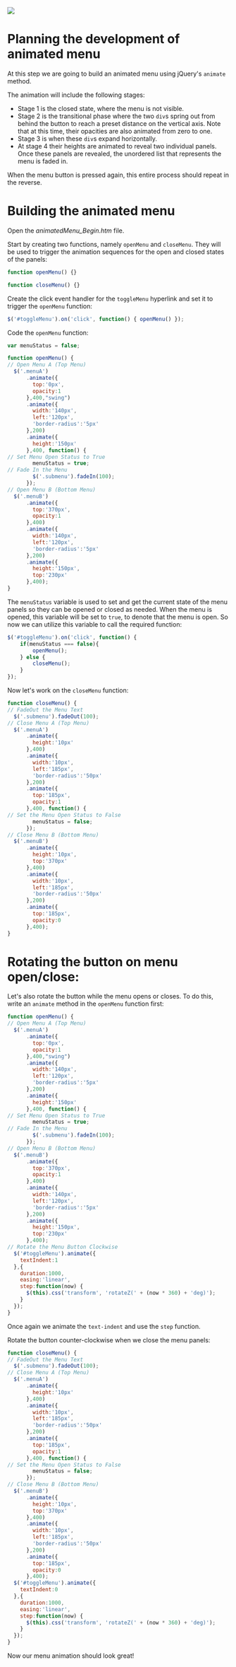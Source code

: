 ![](headers/Sachin_Lesson_2.5.jpg)
# Planning the development of animated menu

At this step we are going to build an animated menu using jQuery's `animate` method.

The animation will include the following stages:

* Stage 1 is the closed state, where the menu is not visible.
* Stage 2 is the transitional phase where the two `div`s spring out from behind the button to reach a preset distance on the vertical axis. Note that at this time, their opacities are also animated from zero to one.
* Stage 3 is when these `div`s expand horizontally.
* At stage 4 their heights are animated to reveal two individual panels. Once these panels are revealed, the unordered list that represents the menu is faded in.

When the menu button is pressed again, this entire process should repeat in the reverse.

# Building the animated menu

Open the *animatedMenu_Begin.htm* file.

Start by creating two functions, namely `openMenu` and `closeMenu`. They will be used to trigger the animation sequences for the open and closed states of the panels:

```js
function openMenu() {}

function closeMenu() {}
```

Create the click event handler for the `toggleMenu` hyperlink and set it to trigger the `openMenu` function:

```js
$('#toggleMenu').on('click', function() { openMenu() });
```

Code the `openMenu` function:

```js
var menuStatus = false;

function openMenu() {
// Open Menu A (Top Menu)
  $('.menuA')
      .animate({
        top:'0px',
        opacity:1
      },400,"swing")
      .animate({
        width:'140px',
        left:'120px',
        'border-radius':'5px'
      },200)
      .animate({
        height:'150px'
      },400, function() {
// Set Menu Open Status to True
        menuStatus = true;
// Fade In the Menu
        $('.submenu').fadeIn(100);
      });
// Open Menu B (Bottom Menu)
  $('.menuB')
      .animate({
        top:'370px',
        opacity:1
      },400)
      .animate({
        width:'140px',
        left:'120px',
        'border-radius':'5px'
      },200)
      .animate({
        height:'150px',
        top:'230px'
      },400);
}
```

The `menuStatus` variable is used to set and get the current state of the menu panels so they can be opened or closed as needed. When the menu is opened, this variable will be set to `true`, to denote that the menu is open. So now we can utilize this variable to call the required function:

```js
$('#toggleMenu').on('click', function() {
	if(menuStatus === false){
		openMenu();
	} else {
		closeMenu();
	}
});
```

Now let's work on the `closeMenu` function:

```js
function closeMenu() {
// FadeOut the Menu Text
  $('.submenu').fadeOut(100);
// Close Menu A (Top Menu)
  $('.menuA')
      .animate({
        height:'10px'
      },400)
      .animate({
        width:'10px',
        left:'185px',
        'border-radius':'50px'
      },200)
      .animate({
        top:'185px',
        opacity:1
      },400, function() {
// Set the Menu Open Status to False
        menuStatus = false;
      });
// Close Menu B (Bottom Menu)
  $('.menuB')
      .animate({
        height:'10px',
        top:'370px'
      },400)
      .animate({
        width:'10px',
        left:'185px',
        'border-radius':'50px'
      },200)
      .animate({
        top:'185px',
        opacity:0
      },400);
}
```

# Rotating the button on menu open/close:

Let's also rotate the button while the menu opens or closes. To do this, write an `animate` method in the `openMenu` function first:

```js
function openMenu() {
// Open Menu A (Top Menu)
  $('.menuA')
      .animate({
        top:'0px',
        opacity:1
      },400,"swing")
      .animate({
        width:'140px',
        left:'120px',
        'border-radius':'5px'
      },200)
      .animate({
        height:'150px'
      },400, function() {
// Set Menu Open Status to True
        menuStatus = true;
// Fade In the Menu
        $('.submenu').fadeIn(100);
      });
// Open Menu B (Bottom Menu)
  $('.menuB')
      .animate({
        top:'370px',
        opacity:1
      },400)
      .animate({
        width:'140px',
        left:'120px',
        'border-radius':'5px'
      },200)
      .animate({
        height:'150px',
        top:'230px'
      },400);
// Rotate the Menu Button Clockwise
  $('#toggleMenu').animate({
    textIndent:1
  },{
    duration:1000,
    easing:'linear',
    step:function(now) {
      $(this).css('transform', 'rotateZ(' + (now * 360) + 'deg)');
    }
  });
}
```

Once again we animate the `text-indent` and use the `step` function.

Rotate the button counter-clockwise when we close the menu panels:

```js
function closeMenu() {
// FadeOut the Menu Text
  $('.submenu').fadeOut(100);
// Close Menu A (Top Menu)
  $('.menuA')
      .animate({
        height:'10px'
      },400)
      .animate({
        width:'10px',
        left:'185px',
        'border-radius':'50px'
      },200)
      .animate({
        top:'185px',
        opacity:1
      },400, function() {
// Set the Menu Open Status to False
        menuStatus = false;
      });
// Close Menu B (Bottom Menu)
  $('.menuB')
      .animate({
        height:'10px',
        top:'370px'
      },400)
      .animate({
        width:'10px',
        left:'185px',
        'border-radius':'50px'
      },200)
      .animate({
        top:'185px',
        opacity:0
      },400);
  $('#toggleMenu').animate({
    textIndent:0
  },{
    duration:1000,
    easing:'linear',
    step:function(now) {
      $(this).css('transform', 'rotateZ(' + (now * 360) + 'deg)');
    }
  });
}
```

Now our menu animation should look great!